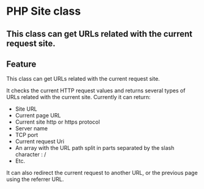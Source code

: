 # PHP Site class
## This class can get URLs related with the current request site.

## Feature

This class can get URLs related with the current request site.

It checks the current HTTP request values and returns several types of URLs related with the current site. Currently it can return:

- Site URL
- Current page URL
- Current site http or https protocol
- Server name
- TCP port
- Current request Uri
- An array with the URL path split in parts separated by the slash character : /
- Etc.

It can also redirect the current request to another URL, or the previous page using the referrer URL.



 
